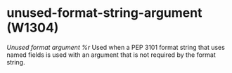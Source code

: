 # unused-format-string-argument (W1304)

*Unused format argument %r* Used when a PEP 3101 format string that uses
named fields is used with an argument that is not required by the format
string.
